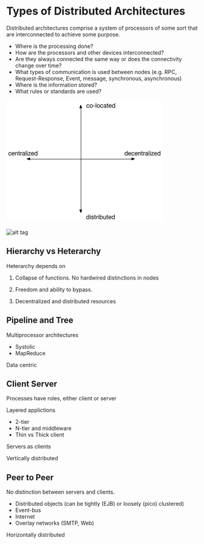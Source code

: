 # Types of Distributed Architectures

Distributed architectures comprise a system of processors of some sort that are interconnected to achieve some purpose. 

- Where is the processing done?
- How are the processors and other devices interconnected?
- Are they always connected the same way or does the connectivity change over time?
- What types of communication is used between nodes (e.g. RPC, Request-Response, Event, message, synchronous, asynchronous)
- Where is the information stored?
- What rules or standards are used?

![](./system_type_2x2.png)

![alt tag](http://url/to/img.png)

## Hierarchy vs Heterarchy

Heterarchy depends on

1. Collapse of functions. No hardwired distinctions in nodes

2. Freedom and ability to bypass. 

3. Decentralized and distributed resources


## Pipeline and Tree

Multiprocessor architectures

- Systolic
- MapReduce

Data centric


## Client Server

Processes have roles, either client or server

Layered applictions

- 2-tier
- N-tier and middleware
- Thin vs Thick client

Servers as clients

Vertically distributed

## Peer to Peer

No distinction between servers and clients. 

- Distributed objects (can be tightly (EJB) or loosely (pico) clustered)
- Event-bus
- Internet
- Overlay networks (SMTP, Web)

Horizontally distributed
